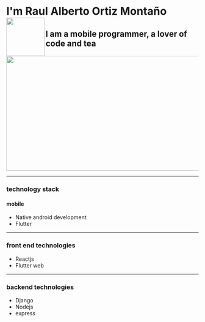 # I'm Raul Alberto Ortiz Montaño <img align='left' src='https://user-images.githubusercontent.com/5713670/87202985-820dcb80-c2b6-11ea-9f56-7ec461c497c3.gif' width='100"'>





## I am a mobile programmer, a lover of code and tea

<img src="https://media.giphy.com/media/bi6RQ5x3tqoSI/giphy.gif" width="1600" height="300" />


- - -


### technology stack

#### mobile
* Native android development
* Flutter
- - -

### front end technologies
* Reactjs
* Flutter web
- - -

### backend technologies

* Django
* Nodejs
* express

